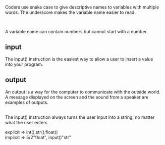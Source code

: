 Coders use snake case to give descriptive names to variables with multiple words. The underscore makes the variable name easier to read.

<br>

A variable name can contain numbers but cannot start with a number.

## input
The input() instruction is the easiest way to allow a user to insert a value into your program.

## output
An output is a way for the computer to communicate with the outside world. A message displayed on the screen and the sound from a speaker are examples of outputs.

<br>
The input() instruction always turns the user input into a string, no matter what the user enters.


<br>

explicit => int(),str(),float()
<br>
implicit => 5/2"float", input()"str"